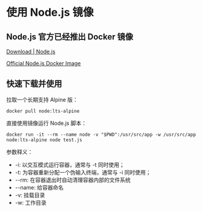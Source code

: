 # 使用 Node.js 镜像

## Node.js 官方已经推出 Docker 镜像

[Download | Node.js](https://nodejs.org/en/download/)

[Official Node.js Docker Image](https://hub.docker.com/_/node/)

## 快速下载并使用

拉取一个长期支持 Alpine 版：

`docker pull node:lts-alpine`

直接使用镜像运行 Node.js 脚本：

```
docker run -it --rm --name node -v "$PWD":/usr/src/app -w /usr/src/app node:lts-alpine node test.js
```

参数释义：
* -i: 以交互模式运行容器，通常与 -t 同时使用；
* -t: 为容器重新分配一个伪输入终端，通常与 -i 同时使用；
* --rm: 在容器退出时自动清理容器内部的文件系统
* --name: 给容器命名
* -v: 挂载目录
* -w: 工作目录
